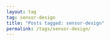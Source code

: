 ```yaml
---
layout: tag
tag: sensor-design
title: "Posts tagged: sensor-design"
permalink: /tags/sensor-design/
---
```

